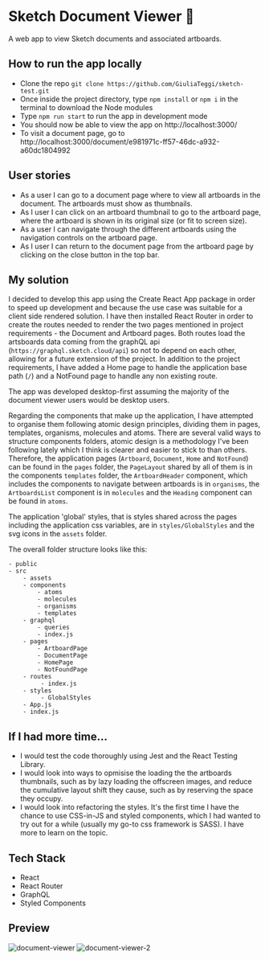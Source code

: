 # Sketch Document Viewer 💎

A web app to view Sketch documents and associated artboards.

## How to run the app locally

* Clone the repo
`git clone https://github.com/GiuliaTeggi/sketch-test.git`
* Once inside the project directory, type `npm install` or `npm i` in the terminal to download the Node modules
* Type `npm run start` to run the app in development mode
* You should now be able to view the app on http://localhost:3000/
* To visit a document page, go to http://localhost:3000/document/e981971c-ff57-46dc-a932-a60dc1804992

## User stories
- As a user I can go to a document page where to view all artboards in the document. The artboards must show as thumbnails.
- As I user I can click on an artboard thumbnail to go to the artboard page, where the artboard is shown in its original size (or fit to screen size).
- As a user I can navigate through the different artboards using the navigation controls on the artboard page.
- As I user I can return to the document page from the artboard page by clicking on the close button in the top bar.


## My solution

I decided to develop this app using the Create React App package in order to speed up development and because the use case was suitable for a client side rendered solution. I have then installed React Router in order to create the routes needed to render the two pages mentioned in project requirements - the Document and Artboard pages. Both routes load the artsboards data coming from the graphQL api (`https://graphql.sketch.cloud/api`) so not to depend on each other, allowing for a future extension of the project. In addition to the project requirements, I have added a Home page to handle the application base path (`/`) and a NotFound page to handle any non existing route.

The app was developed desktop-first assuming the majority of the document viewer users would be desktop users.

Regarding the components that make up the application, I have attempted to organise them following atomic design principles, dividing them in pages, templates, organisms, molecules and atoms. There are several valid ways to structure components folders, atomic design is a methodology I've been following lately which I think is clearer and easier to stick to than others. Therefore, the application pages (`Artboard`, `Document`, `Home` and `NotFound`) can be found in the `pages` folder, the `PageLayout` shared by all of them is in the components `templates` folder, the `ArtboardHeader` component, which includes the components to navigate between artboards is in `organisms`, the `ArtboardsList` component is in `molecules` and the `Heading` component can be found in `atoms`.

The application 'global' styles, that is styles shared across the pages including the application css variables, are in `styles/GlobalStyles` and the svg icons in the `assets` folder.

The overall folder structure looks like this: 

    - public 
    - src
        - assets
        - components 
            - atoms
            - molecules
            - organisms
            - templates
        - graphql
            - queries
            - index.js
        - pages
            - ArtboardPage
            - DocumentPage
            - HomePage
            - NotFoundPage
        - routes
             - index.js
        - styles
             - GlobalStyles
        - App.js
        - index.js
        
## If I had more time...
- I would test the code thoroughly using Jest and the React Testing Library.
- I would look into ways to opmisise the loading the the artboards thumbnails, such as by lazy loading the offscreen images, and reduce the cumulative layout shift they cause, such as by reserving the space they occupy.
- I would look into refactoring the styles. It's the first time I have the chance to use CSS-in-JS and styled components, which I had wanted to try out for a while (usually my go-to css framework is SASS). I have more to learn on the topic.

## Tech Stack
 - React
 - React Router
 - GraphQL
 - Styled Components

 ## Preview
 
 ![document-viewer](https://user-images.githubusercontent.com/30217557/150651799-27e83921-2dd4-4315-a2d5-602f5a70ebc4.PNG)
![document-viewer-2](https://user-images.githubusercontent.com/30217557/150651800-24a8d8bb-c372-48a2-ac20-dd6d5b342818.PNG)
